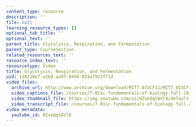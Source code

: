 ```yaml
---
content_type: resource
description: ''
file: null
learning_resource_types: []
optional_tab_title: ''
optional_text: ''
parent_title: Glycolysis, Respiration, and Fermentation
parent_type: CourseSection
related_resources_text: ''
resource_index_text: ''
resourcetype: Video
title: Glycolysis, Respiration, and Fermentation
uid: 1d8210e7-a1b8-aa97-0494-024af923ff1d
video_files:
  archive_url: http://www.archive.org/download/MIT7.01SCF11/MIT7_01SCF11_track23_300k.mp4
  video_captions_file: /courses/7-01sc-fundamentals-of-biology-fall-2011/cc25e3657c275a77bb07c0d6a935d7cd_0ZxeQqtAVl0.vtt
  video_thumbnail_file: https://img.youtube.com/vi/0ZxeQqtAVl0/default.jpg
  video_transcript_file: /courses/7-01sc-fundamentals-of-biology-fall-2011/81da0259c53a290c58e817f8a6f40b78_0ZxeQqtAVl0.pdf
video_metadata:
  youtube_id: 0ZxeQqtAVl0
---
```

